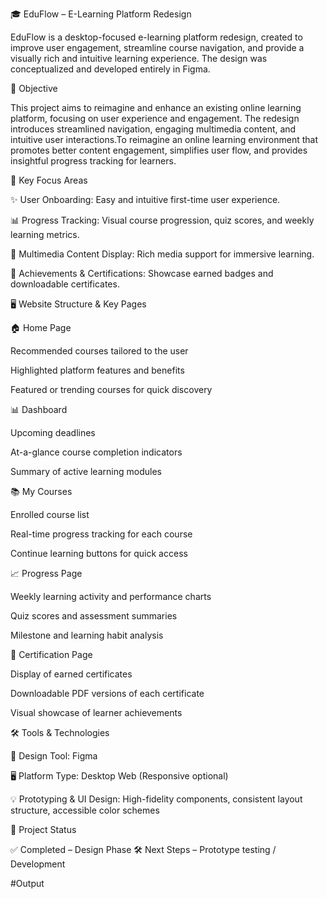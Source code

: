 🎓 EduFlow – E-Learning Platform Redesign

EduFlow is a desktop-focused e-learning platform redesign, created to improve user engagement, streamline course navigation, and provide a visually rich and intuitive learning experience. The design was conceptualized and developed entirely in Figma.


🚀 Objective

This project aims to reimagine and enhance an existing online learning platform, focusing on user experience and engagement. The redesign introduces streamlined navigation, engaging multimedia content, and intuitive user interactions.To reimagine an online learning environment that promotes better content engagement, simplifies user flow, and provides insightful progress tracking for learners.

🎯 Key Focus Areas

✨ User Onboarding: Easy and intuitive first-time user experience.

📊 Progress Tracking: Visual course progression, quiz scores, and weekly learning metrics.

🎥 Multimedia Content Display: Rich media support for immersive learning.

🏅 Achievements & Certifications: Showcase earned badges and downloadable certificates.


🖥️ Website Structure & Key Pages

🏠 Home Page

Recommended courses tailored to the user

Highlighted platform features and benefits

Featured or trending courses for quick discovery

📊 Dashboard

Upcoming deadlines

At-a-glance course completion indicators

Summary of active learning modules

📚 My Courses

Enrolled course list

Real-time progress tracking for each course

Continue learning buttons for quick access

📈 Progress Page

Weekly learning activity and performance charts

Quiz scores and assessment summaries

Milestone and learning habit analysis

🏅 Certification Page

Display of earned certificates

Downloadable PDF versions of each certificate

Visual showcase of learner achievements


🛠️ Tools & Technologies

🎨 Design Tool: Figma

🖥️ Platform Type: Desktop Web (Responsive optional)

💡 Prototyping & UI Design: High-fidelity components, consistent layout structure, accessible color schemes

📌 Project Status

✅ Completed – Design Phase
🛠️ Next Steps – Prototype testing / Development


#Output





